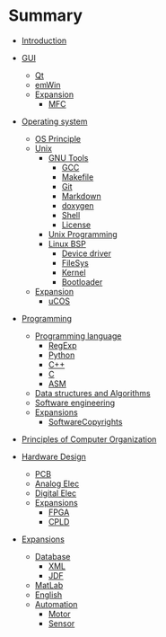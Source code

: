 # Summary

* [Introduction](README.md)

* [GUI]()
	* [Qt](pages/gui/Qt.md)
	* [emWin](pages/gui/emWin.md)
	* [Expansion]()
		* [MFC](pages/gui/MFC.md)

* [Operating system]()
	* [OS Principle](pages/os/OSPrinciple.md)
	* [Unix]()
		* [GNU Tools]()
			* [GCC](pages/os/GNUTools/GCC.md)
			* [Makefile](pages/os/GNUTools/Makefile.md)
			* [Git](pages/os/GNUTools/Git.md)
			* [Markdown](pages/os/GNUTools/Markdown.md)
			* [doxygen](pages/os/GNUTools/doxygen.md)
			* [Shell](pages/os/GNUTools/Shell.md)
			* [License](pages/os/GNUTools/License.md)
		* [Unix Programming](pages/os/Unix.md)
		* [Linux BSP]()
			* [Device driver](pages/os/BSP/DeviceDriver.md)
			* [FileSys](pages/os/BSP/FileSys.md)
			* [Kernel](pages/os/BSP/Kernel.md)
			* [Bootloader](pages/os/BSP/Bootloader.md)
	* [Expansion]()
		* [uCOS]()

* [Programming]()
	* [Programming language]()
		* [RegExp](pages/programming/RegExp.md)
		* [Python](pages/programming/Python.md)
		* [C++](pages/programming/C++.md)
		* [C](pages/programming/C.md)
		* [ASM]()
	* [Data structures and Algorithms]()
	* [Software engineering]()
	* [Expansions]()
		* [SoftwareCopyrights](pages/programming/SoftwareCopyrights.md)

* [Principles of Computer Organization](pages/computer/ComputerOrg.md)

* [Hardware Design]()
	* [PCB](pages/hardware/PCB.md)
	* [Analog Elec](pages/hardware/Analog.md)
	* [Digital Elec](pages/hardware/Digital.md)
	* [Expansions]()
		* [FPGA]()
		* [CPLD]()

* [Expansions]()
	* [Database]()
		* [XML](pages/expansions/XML.md)
		* [JDF](pages/expansions/JDF.md)
	* [MatLab](pages/expansions/matlab.md)
	* [English](pages/expansions/English.md)
	* [Automation]()
		* [Motor](pages/automation/Motor.md)
		* [Sensor](pages/automation/Sensor.md)



